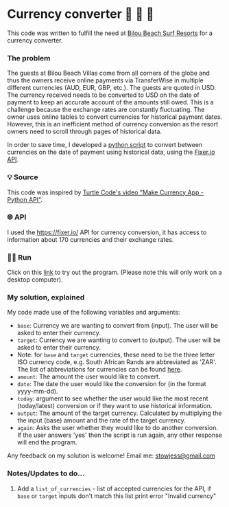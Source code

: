 # Currency converter 💱 💸 🌴

This code was written to fulfill the need at [Bilou Beach Surf Resorts](https://www.biloubeach.com/) for a currency converter.

### The problem
The guests at Bilou Beach Villas come from all corners of the globe and thus the owners receive online payments via TransferWise in multiple different  currencies (AUD, EUR, GBP, etc.). 
The guests are quoted in USD. The currency received needs to be converted to USD on the date of payment to keep an accurate account of the amounts still owed.
This is a challenge because the exchange rates are constantly fluctuating. 
The owner uses online tables to convert currencies for historical payment dates. However, this is an inefficient method of currency conversion as the resort owners need to scroll through pages of historical data. 

In order to save time, I developed a [python script](https://github.com/jessicastow/currency_converter/blob/main/currency_converter_v1.py) to convert between currencies on the date of payment using historical data, using the [Fixer.io API](https://fixer.io/). 

### 💡 Source
This code was inspired by [Turtle Code's video "Make Currency App - Python API"](https://www.youtube.com/watch?v=isx6SpxZ4y0).

### 🌐 API
I used the https://fixer.io/ API for currency conversion, it has access to information about 170 currencies and their exchange rates. 

### 🏃‍♀️ Run
Click on this [link](https://trinket.io/python3/9aeeb653f0?outputOnly=true&runOption=run) to try out the program. (Please note this will only work on a desktop computer).

### My solution, explained

My code made use of the following variables and arguments:

- `base`: Currency we are wanting to convert from (input). The user will be asked to enter their currency. 
- `target`: Currency we are wanting to convert to (output). The user will be asked to enter their currency.
- Note: for `base` and `target` currencies, these need to be the three letter ISO currency code, e.g. South African Rands are abbreviated as 'ZAR'. The list of abbreviations for currencies can be found [here](https://www.countries-ofthe-world.com/world-currencies.html).
- `amount`: The amount the user would like to convert.
- `date`: The date the user would like the conversion for (in the format yyyy-mm-dd).
- `today`: argument to see whether the user would like the most recent (today/latest) conversion or if they want to use historical information. 
- `output`: The amount of the target currency. Calculated by multiplying the the input (base) amount and the rate of the target currency. 
- `again`: Asks the user whether they would like to do another conversion. If the user answers 'yes' then the script is run again, any other response will end the program. 

Any feedback on my solution is welcome! Email me: stowjess@gmail.com

### Notes/Updates to do...


1. Add a `list_of_currencies` - list of accepted currencies for the API, if `base` or `target` inputs don't match this list print error "Invalid currency"
